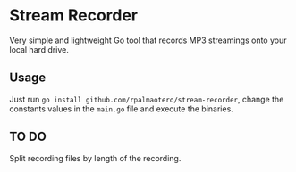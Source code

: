 Stream Recorder
===============
Very simple and lightweight Go tool that records MP3 streamings onto your local hard drive.

## Usage
Just run `go install github.com/rpalmaotero/stream-recorder`, change the constants values in the `main.go` file and execute the binaries.

## TO DO
Split recording files by length of the recording.